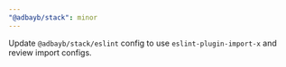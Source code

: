 ```yaml
---
"@adbayb/stack": minor
---
```


Update `@adbayb/stack/eslint` config to use `eslint-plugin-import-x` and review import configs.
